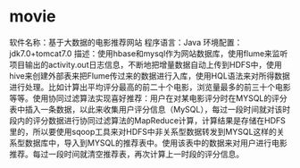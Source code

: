 # movie
软件名称：基于大数据的电影推荐网站
程序语言：Java 环境配置：jdk7.0+tomcat7.0
描述：使用hbase和mysql作为网站数据库，使用flume来监听项目输出的activity.out日志信息，不断地把增量数据自动上传到HDFS中，使用hive来创建外部表来把Flume传过来的数据进行入库，使用HQL语法来对所得数据进行处理。比如计算出平均评分最高的前二十个电影，浏览量最多的前三十个电影等等。使用协同过滤算法实现喜好推荐：用户在对某电影评分时在MYSQL的评分表中插入一条数据，以此来收集用户评分信息（MySQL），每过一段时间就对该时段内的评分数据进行协同过滤算法的MapReduce计算，计算结果是存储在HDFS里的，所以要使用sqoop工具来对HDFS中非关系型数据转发到MYSQL这样的关系型数据库中，导入到MYSQL的推荐表中。使用该表中的数据来对用户进行电影推荐。每过一段时间就清空推荐表，再次计算上一时段的评分信息。

